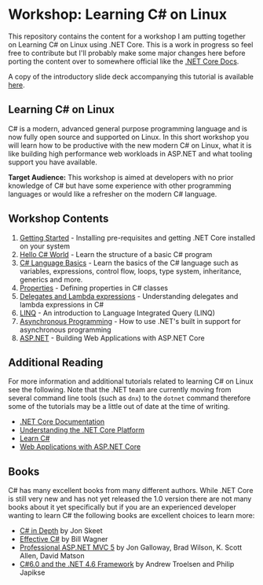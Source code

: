 # Workshop: Learning C# on Linux

This repository contains the content for a workshop I am putting together
on Learning C# on Linux using .NET Core.  This is a work in progress 
so feel free to contribute but I'll probably make some major
changes here before porting the content over to somewhere official like
the [.NET Core Docs](https://github.com/dotnet/core-docs).

A copy of the introductory slide deck accompanying this tutorial is available [here](http://1drv.ms/1mkAqVm).

## Learning C# on Linux
C# is a modern, advanced general purpose programming language and is now fully open source and supported on Linux.
In this short workshop you will learn how to be productive with the new modern C# on Linux,
what it is like building high performance web workloads in ASP.NET and what tooling support you have available.

**Target Audience:** This workshop is aimed at developers with no prior knowledge of C#
but have some experience with other programming languages or would like a refresher on the modern C# language.

## Workshop Contents

 1. [Getting Started](001-Getting-Started/) - Installing pre-requisites and getting .NET Core installed on your system
 2. [Hello C# World](002-Hello-CSharp/) - Learn the structure of a basic C# program
 3. [C# Language Basics](003-Language-Basics/) - Learn the basics of the C# language such as variables, expressions,
    control flow, loops, type system, inheritance, generics and more.
 4. [Properties](004-Properties/) - Defining properties in C# classes
 5. [Delegates and Lambda expressions](005-Lambdas/) - Understanding delegates and lambda expressions in C#
 6. [LINQ](006-Linq/) - An introduction to Language Integrated Query (LINQ)
 7. [Asynchronous Programming](007-Async/) - How to use .NET's built in support for asynchronous programming
 8. [ASP.NET](008-Asp.net/) - Building Web Applications with ASP.NET Core

## Additional Reading
For more information and additional tutorials related to learning C# on Linux see the following. Note that the
.NET team are currently moving from several command line tools (such as `dnx`) to the `dotnet` command
therefore some of the tutorials may be a little out of date at the time of writing.
 - [.NET Core Documentation](http://dotnet.github.io/docs/index.html)
 - [Understanding the .NET Core Platform](http://dotnet.github.io/docs/concepts/primer.html)
 - [Learn C#](http://dotnet.github.io/docs/languages/csharp/index.html)
 - [Web Applications with ASP.NET Core](http://docs.asp.net/en/latest/index.html)

## Books
C# has many excellent books from many different authors.  While .NET Core is still very new and has not yet
released the 1.0 version there are not many books about it yet specifically but if you are an 
experienced developer wanting to learn C# the following books are excellent choices to learn more:
 - [C# in Depth](http://amzn.to/1PUBo8A) by Jon Skeet
 - [Effective C#](http://amzn.to/1UK88zq) by Bill Wagner
 - [Professional ASP.NET MVC 5](http://amzn.to/1o6bh20) by Jon Galloway, Brad Wilson, K. Scott Allen, David Matson
 - [C#6.0 and the .NET 4.6 Framework](http://amzn.to/1PUC8uh) by Andrew Troelsen and Philip Japikse

